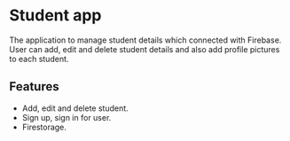 # Student app

The application to manage student details which connected with Firebase. User can add, edit and delete student details and also add profile pictures to each student.

## Features
- Add, edit and delete student.
- Sign up, sign in for user.
- Firestorage.

